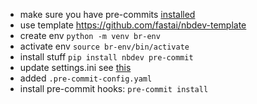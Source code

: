 - make sure you have pre-commits [installed](https://pre-commit.com/#install)
- use template https://github.com/fastai/nbdev-template
- create env `python -m venv br-env`
- activate env `source br-env/bin/activate`
- install stuff `pip install nbdev pre-commit`
- update settings.ini see [this](https://github.com/fastai/nbdev/blob/master/settings.ini)
- added `.pre-commit-config.yaml`
- install pre-commit hooks: `pre-commit install`